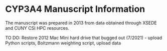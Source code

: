 # CYP3A4 Manuscript Information

The manuscript was prepared in 2013 from data obtained through XSEDE and CUNY CSI HPC resources.

TO DO: Restore 2012 Mac Mini hard drive that bugged out (7/2021) - upload Python scripts, Boltzmann weighting script, upload data
